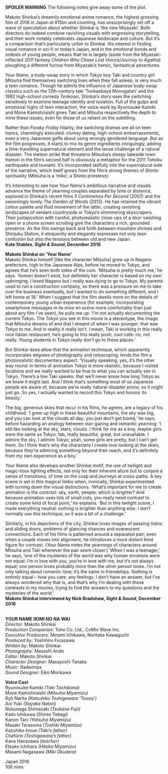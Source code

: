 

**SPOILER WARNING** The following notes give away some of the plot.

Makoto Shinkai’s dreamily emotional anime romance, the highest grossing film of 2016 in Japan at ¥15bn and counting, has unsurprisingly set off a wave of speculation about whether Shinkai is ‘the new Miyazaki’. Both directors do indeed combine ravishing visuals with engrossing storytelling, and their work notably celebrates Japanese landscape and culture. But it’s a comparison that’s particularly unfair to Shinkai. His interest in finding visual romance in sci-fi or today’s Japan, and in the emotional bonds and ordeals of young people, means that he is largely (aside from the Miyazaki-inflected 2011 fantasy _Children Who Chase Lost Voices/Journey to Agatha_) ploughing a different furrow from Miyazaki’s heroic, fantastical adventures.

_Your Name_, a body-swap story in which Tokyo boy Taki and country girl Mitsuha find themselves switching lives when they fall asleep, is very much a teen romance. Though he admits the influence of Japanese body-swap classics such as the 12th-century tale ‘Torikaebaya Monogatari’ and the 1982 high-school comedy _Tenkosei_, Shinkai’s story uses the switching sensitively to examine teenage identity and isolation. Full of the gulps and emotional highs of teen interaction, the voice work by Ryunosuke Kamiki and Mone Kamishiraishi gives Taki and Mitsuha respectively the depth to mine these issues, even for those of us reliant on the subtitling.

Rather than _Freaky Friday_ hilarity, the switching dramas are all on teen topics, charmingly executed: clumsy dating, high-school embarrassments, even a very Japanese gaffe about using wrongly gendered language. But as the film progresses, it starts to mix its genre ingredients intriguingly, adding a time-travelling supernatural element and the tense challenge of a natural disaster. The meteor strike that threatens Mitsuha’s sleepy lakeside town Itomori in the film’s second half is obviously a metaphor for the 2011 Tohoku earthquake and tsunami. It’s incorporated skilfully into the supernatural side of the narrative, which itself grows from the film’s strong themes of Shinto spirituality (Mitsuha is a ‘miko’, a Shinto priestess).

It’s interesting to see how _Your Name_’s ambitious narrative and visuals advance the theme of yearning couples separated by time or distance, explored in Shinkai’s recent films _5 Centimetres Per Second_ (2007) and the swooningly lovely _The Garden of Words_ (2013). He has retained the vibrant colour palette and fluid movement of the latter, creating ravishing landscapes of verdant countryside or Tokyo’s shimmering skyscrapers. Their juxtaposition with careful, photorealistic close-ups of a door swishing open or a phone screen scrolling give the characters a rich, grounded presence. As the film swings back and forth between mountain shrines and Shinjuku Station, it eloquently and elegantly expresses not only teen confusion but also the tensions between old and new Japan.  
**Kate Stables, _Sight & Sound_, December 2016**

**Makoto Shinkai on ‘Your Name’**  
Makoto Shinkai himself [like the character Mitsuha] grew up in Nagano prefecture, high in the Japanese Alps, before he moved to Tokyo, and agrees that he’s seen both sides of the coin. ‘Mitsuha is pretty much me,’ he says. ‘Itomori doesn’t exist, but definitely her character is based on my own upbringing. I loved Nagano but I really was dying to go to Tokyo. My parents used to run a construction company, so there was a pressure on me to take over the business eventually, but I wanted to do something different, and I left home at 18.’ When I suggest that the film dwells more on the details of contemporary young urban experience (for example, incorporating smartphone messages in its _mise en scène_ more comfortably than just about any film I’ve seen), he pulls me up: ‘I’m not actually documenting the current Tokyo. The Tokyo you see in this movie is a stereotype, the image that Mitsuha dreams of and that I dreamt of when I was younger: that was Tokyo to me. And in reality it really isn’t. I mean, Taki is working in this really nice Italian restaurant, he’s going to this really posh, cool cafe: no, not really. Young students in Tokyo really don’t go to these places.’

But Shinkai does allow that the animation technique, which apparently incorporates degrees of photography and rotoscoping, lends the film a photorealistic documentary aspect. ‘Visually speaking, yes, it’s the other way round: in terms of animation Tokyo is more realistic, because I visited locations and we really wanted to be true to what you can actually see in Tokyo. There’s a line Taki speaks: that we’ll never know how long Tokyo as we know it might last. And I think that’s something most of us Japanese people are aware of, because we’re really natural-disaster prone, so it might just go. So yes, I actually wanted to record this Tokyo and honour its beauty.’

The big, generous skies that recur in his films, he agrees, are a legacy of his childhood. ‘I grew up high in these beautiful mountains, the sky was big, and you can look at the clouds all day; you just don’t get bored,’ he says, before hazarding an analogy between star-gazing and romantic yearning: ‘I still like looking at the sky, stars, clouds. I think for me as a boy, maybe girls were the same as Tokyo: fab, really beautiful, great, but unavailable. I admire the sky, I admire Tokyo; yeah, some girls are pretty, but I can’t get them. So I think that’s why the characters I create love looking at the skies, because they’re admiring something beyond their reach, and it’s definitely from my own experience as  a boy.’

_Your Name_ also develops another Shinkai motif, the use of twilight and magic-hour lighting effects, not only for their inherent allure but to conjure a sense of transitions, of time on the cusp and journeys at cross-paths. A key scene is set in this magical limbo when, ironically, Shinkai experimented with turning down the visual distinctions. ‘What’s important for me to create animation is the contrast: sky, earth, people; which is brighter? And because animation uses lots of small cuts, you really need contrast to create some kind of focal point,’ he explains. ‘But in this twilight scene, I made everything neutral: nothing is brighter than anything else. I don’t normally use this technique, so it was a bit of a challenge.’

Similarly, in his depictions of the city, Shinkai loves images of passing trains and sliding doors, emblems of glancing chances and evanescent connections. Each of his films is patterned around a separated pair; even when a couple moves into alignment, he introduces a more distant third figure for contrast. (_Your Name_ notes the yearnings of characters around Mitsuha and Taki whenever the pair seem closer.) ‘When I was a teenager,’ he says, ‘one of the mysteries of the world was why human emotions were not equal: I’m in love with you, you’re in love with me, but it’s not always equal; one person loves probably more than the other person loves. I’m not only talking about romantic love; it’s the same in friendships. Nothing is entirely equal – how you care, any feelings. I don’t have an answer, but I’ve always wondered why that is, and that’s why I’m dealing with these contrasts in my movies, trying to find the answers to my questions and the mysteries of the world.’  
**Makoto Shinkai interviewed by Nick Bradshaw, _Sight & Sound_, December 2016**
<br><br>

**YOUR NAME (KIMI NO NA WA)**  
_Director:_ Makoto Shinkai  
_Production_ _Companies_: Toho Co. Ltd.,  CoMix Wave Inc.  
_Executive_ _Producers:_ Minami Ichikawa,  Noritaka Kawaguchi  
_Produced by_: Yoshihiro Furasawa  
_Written by_: Makoto Shinkai  
_Photography_: Masashi Ando  
_Editor_: Makoto Shinkai  
_Character_ _Designer_: Masayoshi Tanaka  
_Music_: Radwimps  
_Sound_ _Designer_: Eiko Morikawa

**Voice Cast**  
Ryunosuke Kamiki _(Taki Tachibana)_  
Mone Kamishiraishi _(Mitsuha Miyamizu)_  
Ryô Narita _(Katsuhiko Teshigawara ‘Tessie’)_  
Aoi Yuki _(Sayaka Natori)_  
Nobunaga Shimazaki _(Tsukasa Fujii)_  
Kaito Ishikawa _(Shinta Takagi)_  
Kanon Tani _(Yotsuha Miyamizu)_  
Masaki Terasoma _(Toshiki Miyamizu)_  
Kazuhiko Inoue _(Taki’s father)_  
Chafûrin _(Teshigawara’s father)_  
Kana Hanazawa _(teacher)_  
Etsuko Ichihara _(Hitoha Miyamizu)_  
Masami Nagasawa _(Miki Okudera)_

Japan 2016  
106 mins<br>
<br>
<!--stackedit_data:
eyJoaXN0b3J5IjpbMTc2MTMyOTg0NF19
-->